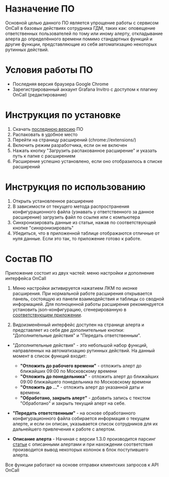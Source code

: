 
# Назначение ПО

Основной целью данного ПО является упрощение работы с сервисом OnCall в базовых действиях сотрудника ГДМ, таких как: оповещение ответственных пользователей по тому или иному алерту, откладывание алерта до определённого времени помимо стандартных функций и другие функции, представляющие из себя автоматизацию некоторых рутинных действий.

# Условия работы ПО

- Последняя версия браузера Google Chrome
- Зарегистрированный аккаунт Grafana Invitro с доступом к плагину OnCall (редактирование)

# Инструкция по установке
1. Скачать [последнюю версию](https://github.com/delka-inv/OnCall-clientApp/releases/latest) ПО 
2. Распаковать в удобное место
3. Перейти на страницу расширений (chrome://extensions/)
4. Включить режим разработчика, если он не включен
5. Нажать кнопку "Загрузить распакованное расширение" и указать путь к папке с расширением
6. Расширение успешно установлено, если оно отобразилось в списке расширений

# Инструкция по использованию
1. Открыть установленное расширение
2. В зависимости от текущего метода распространения конфигурационного файла (узнавать у ответственного за данное расширение) загрузить файл по ссылке или с компьютера
3. Синхронизировать данные из статьи, нажав по соответствующей кнопке "синхронизировать"
4. Убедиться, что в приложенной таблице отображаются отличные от нуля данные. Если это так, то приложение готово к работе.

# Состав ПО
Приложение состоит из двух частей: меню настройки и дополнение интерфейса OnCall

1. Меню настройки активируется нажатием ЛКМ по иконке расширения. При нормальной работе расширения открывается панель, состоящую из панели взаимодействия и таблицы со сводной информацией. Для полноценной работы расширения рекомендуется установить json-конфигурацию, сгенерированную в [соответствующем приложении](https://github.com/delka-inv/OnCall-fileCreator).

2. Видоизменённый интерфейс доступен на странице алерта и представляет из себя две дополнительные кнопки: "Дополнительные действия" и "Передать ответственным".
 - "Дополнительные действия" - это небольшой набор функций, направленных на автоматизацию рутинных действий. На данный момент в список функций входит:
    + **"Отложить до рабочего времени"** - отложить алерт до ближайших 09:00 по Московскому времени
    + **"Отложить до понедельника"** - отложить алерт до ближайших 09:00 ближайшего понедельника по Московскому времени
    + **"Отложить до ..."** - отложить алерт до указанной даты и времени.
    + **"Обработано, закрыть алерт"** - добавить запись с текстом "Обработано" и закрыть текущий алерт на себе.

 - **"Передать ответственным"** - на основе обработанного конфигурационного файла собирается информация о текущем алерте, и если он описан, указывается список сотрудников для их дальнейшего привлечения к работе с алертом.

- **Описание алерта** - Начиная с версии 1.3.0 производится парсинг [статьи](https://confluence.invitro.ru/pages/viewpage.action?pageId=178651215) с описанными алертами и при нахождении соответствия производится вывод некоторых колонок в блок поступившего алерта.

 Все функции работают на основе отправки клиентских запросов к API OnCall
